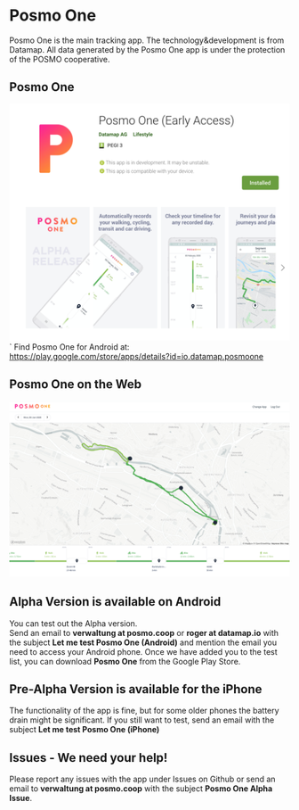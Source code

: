 # Posmo One
Posmo One is the main tracking app. The technology&development is from Datamap. All data generated by the Posmo One app is under the protection of the POSMO cooperative.  

## Posmo One 
![Posmo One on Play Store](https://raw.githubusercontent.com/posmocoop/posmo_one/master/posmo_one_on_play_store.png)`
Find Posmo One for Android at: https://play.google.com/store/apps/details?id=io.datamap.posmoone


## Posmo One on the Web
![Posmo One on the Web](https://github.com/posmocoop/posmo_one/blob/master/posmo_one_on_the_web.png)


## Alpha Version is available on Android 
You can test out the Alpha version.      
Send an email to **verwaltung at posmo.coop** or **roger at datamap.io** with the subject **Let me test Posmo One (Android)** and mention the email you need to access your Android phone. 
Once we have added you to the test list, you can download **Posmo One** from the Google Play Store.

## Pre-Alpha Version is available for the iPhone
The functionality of the app is fine, but for some older phones the battery drain might be significant. 
If you still want to test, send an email with the subject **Let me test Posmo One (iPhone)** 

## Issues - We need your help!
Please report any issues with the app under Issues on Github or send an email to **verwaltung at posmo.coop** with the subject **Posmo One Alpha Issue**.

